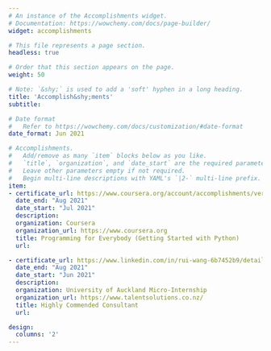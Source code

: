```yaml
---
# An instance of the Accomplishments widget.
# Documentation: https://wowchemy.com/docs/page-builder/
widget: accomplishments

# This file represents a page section.
headless: true

# Order that this section appears on the page.
weight: 50

# Note: `&shy;` is used to add a 'soft' hyphen in a long heading.
title: 'Accomplish&shy;ments'
subtitle:

# Date format
#   Refer to https://wowchemy.com/docs/customization/#date-format
date_format: Jun 2021

# Accomplishments.
#   Add/remove as many `item` blocks below as you like.
#   `title`, `organization`, and `date_start` are the required parameters.
#   Leave other parameters empty if not required.
#   Begin multi-line descriptions with YAML's `|2-` multi-line prefix.
item:
- certificate_url: https://www.coursera.org/account/accomplishments/verify/BPTMVSPAAFME
  date_end: "Aug 2021"
  date_start: "Jul 2021"
  description: 
  organization: Coursera
  organization_url: https://www.coursera.org
  title: Programming for Everybody (Getting Started with Python)
  url: 

- certificate_url: https://www.linkedin.com/in/rui-wang-6b7452b9/details/experience/1809184404/multiple-media-viewer/?treasuryMediaId=1635465425116
  date_end: "Aug 2021"
  date_start: "Jun 2021"
  description: 
  organization: University of Auckland Micro-Internship 
  organization_url: https://www.talentsolutions.co.nz/
  title: Highly Commended Consultant
  url: 

design:
  columns: '2' 
---
```

